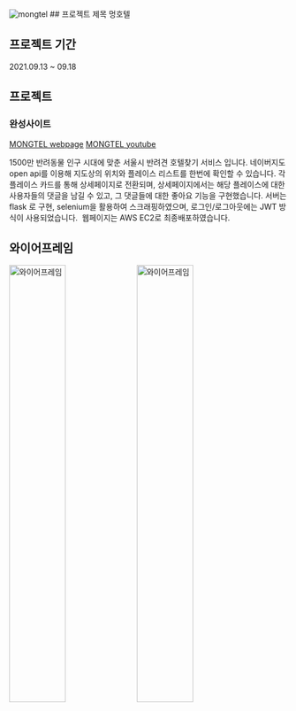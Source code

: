 <img src="https://user-images.githubusercontent.com/67423755/133815909-04d06b4a-b7ed-4c44-9fdf-f511a169cbc7.PNG" alt="mongtel"/>
## 프로젝트 제목 
멍호텔 <br/>

## 프로젝트 기간
2021.09.13 ~ 09.18

## 프로젝트<br/>
### 완성사이트
 <a href="http://54.180.143.1">MONGTEL webpage</a>
 <a href="https://youtu.be/sil2d1HrQvQ">MONGTEL youtube</a>

1500만 반려동물 인구 시대에 맞춘 서울시 반려견 호텔찾기 서비스 입니다.
네이버지도 open api를 이용해 지도상의 위치와 플레이스 리스트를 한번에 확인할 수 있습니다.
각 플레이스 카드를 통해 상세페이지로 전환되며, 상세페이지에서는 해당 플레이스에 대한 사용자들의 댓글을 남길 수 있고, 그 댓글들에 대한 좋아요 기능을 구현했습니다.
서버는 flask 로 구현, selenium을 활용하여 스크래핑하였으며, 로그인/로그아웃에는 JWT 방식이 사용되었습니다. 
웹페이지는 AWS EC2로 최종배포하였습니다. 

## 와이어프레임 <br/>
<img src="https://user-images.githubusercontent.com/85733702/133069628-b0424ef3-2ca6-4ffc-8882-83283ae9c40e.jpeg" alt = "와이어프레임" style="width:45%;"/>
<img src="https://user-images.githubusercontent.com/85733702/133069674-d81de542-ef95-4450-874d-dccf0148abe3.jpeg" alt = "와이어프레임" style="width:45%;"/>

 

